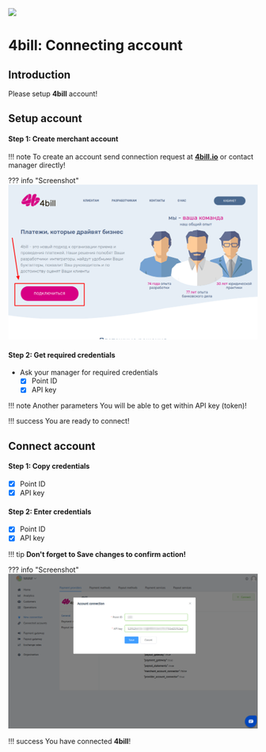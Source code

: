 <img src="https://static.openfintech.io/payment_providers/4bill/logo.svg?w=400" width="400px" >

# 4bill: Connecting account

## Introduction

Please setup **4bill** account!

## Setup account

#### Step 1: Create merchant account

!!! note
    To create an account send connection request at **[4bill.io](https://4bill.io/)** or contact manager directly!

??? info "Screenshot"
    [![Step 2](images/4bill-step1.png)](images/4bill-step1.png)

#### Step 2: Get required credentials

- Ask your manager for required credentials
    - [x] Point ID
    - [x] API key

!!! note
    Another parameters You will be able to get within API key (token)! 

!!! success
    You are ready to connect!
    
## Connect account

#### Step 1: Copy credentials

- [x] Point ID
- [x] API key

#### Step 2: Enter credentials

- [x] Point ID
- [x] API key

!!! tip
    **Don't forget to Save changes to confirm action!**

??? info "Screenshot"
    [![Step 2](images/4bill-step_connect.png)](images/4bill-step_connect.png)
    

!!! success
    You have connected **4bill**!